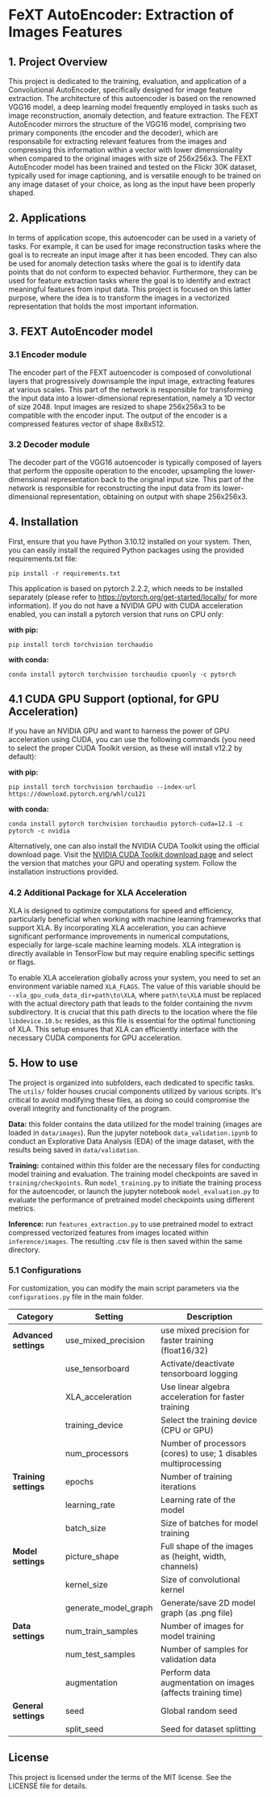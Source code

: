 # FeXT AutoEncoder: Extraction of Images Features

## 1. Project Overview
This project is dedicated to the training, evaluation, and application of a Convolutional AutoEncoder, specifically designed for image feature extraction. The architecture of this autoencoder is based on the renowned VGG16 model, a deep learning model frequently employed in tasks such as image reconstruction, anomaly detection, and feature extraction. The FEXT AutoEncoder mirrors the structure of the VGG16 model, comprising two primary components (the encoder and the decoder), which are responsabile for extracting relevant features from the images and compressing this information within a vector with lower dimensionality when compared to the original images with size of 256x256x3. The FEXT AutoEncoder model has been trained and tested on the Flickr 30K dataset, typically used for image captioning, and is versatile enough to be trained on any image dataset of your choice, as long as the input have been properly shaped. 

## 2. Applications
In terms of application scope, this autoencoder can be used in a variety of tasks. For example, it can be used for image reconstruction tasks where the goal is to recreate an input image after it has been encoded. They can also be used for anomaly detection tasks where the goal is to identify data points that do not conform to expected behavior. Furthermore, they can be used for feature extraction tasks where the goal is to identify and extract meaningful features from input data. This project is focused on this latter purpose, where the idea is to transform the images in a vectorized representation that holds the most important information.

## 3. FEXT AutoEncoder model

### 3.1 Encoder module
The encoder part of the FEXT autoencoder is composed of convolutional layers that progressively downsample the input image, extracting features at various scales. This part of the network is responsible for transforming the input data into a lower-dimensional representation, namely a 1D vector of size 2048. Input images are resized to shape 256x256x3 to be compatible with the encoder input. The output of the encoder is a compressed features vector of shape 8x8x512.

### 3.2 Decoder module
The decoder part of the VGG16 autoencoder is typically composed of layers that perform the opposite operation to the encoder, upsampling the lower-dimensional representation back to the original input size. This part of the network is responsible for reconstructing the input data from its lower-dimensional representation, obtaining on output with shape 256x256x3.

## 4. Installation 
First, ensure that you have Python 3.10.12 installed on your system. Then, you can easily install the required Python packages using the provided requirements.txt file:

`pip install -r requirements.txt` 

This application is based on pytorch 2.2.2, which needs to be installed separately (please refer to https://pytorch.org/get-started/locally/ for more information). If you do not have a NVIDIA GPU with CUDA acceleration enabled, you can install a pytorch version that runs on CPU only: 

**with pip:** 

`pip install torch torchvision torchaudio`

**with conda:** 

`conda install pytorch torchvision torchaudio cpuonly -c pytorch`

## 4.1 CUDA GPU Support (optional, for GPU Acceleration)
If you have an NVIDIA GPU and want to harness the power of GPU acceleration using CUDA, you can use the following commands (you need to select the proper CUDA Toolkit version, as these will install v12.2 by default): 

**with pip:** 

`pip install torch torchvision torchaudio --index-url https://download.pytorch.org/whl/cu121`

**with conda:** 

`conda install pytorch torchvision torchaudio pytorch-cuda=12.1 -c pytorch -c nvidia`

Alternatively, one can also install the NVIDIA CUDA Toolkit using the official download page. Visit the [NVIDIA CUDA Toolkit download page](https://developer.nvidia.com/cuda-downloads) and select the version that matches your GPU and operating system. Follow the installation instructions provided.

### 4.2 Additional Package for XLA Acceleration
XLA is designed to optimize computations for speed and efficiency, particularly beneficial when working with machine learning frameworks that support XLA. By incorporating XLA acceleration, you can achieve significant performance improvements in numerical computations, especially for large-scale machine learning models. XLA integration is directly available in TensorFlow but may require enabling specific settings or flags. 

To enable XLA acceleration globally across your system, you need to set an environment variable named `XLA_FLAGS`. The value of this variable should be `--xla_gpu_cuda_data_dir=path\to\XLA`, where `path\to\XLA` must be replaced with the actual directory path that leads to the folder containing the nvvm subdirectory. It is crucial that this path directs to the location where the file `libdevice.10.bc` resides, as this file is essential for the optimal functioning of XLA. This setup ensures that XLA can efficiently interface with the necessary CUDA components for GPU acceleration.

## 5. How to use
The project is organized into subfolders, each dedicated to specific tasks. The `utils/` folder houses crucial components utilized by various scripts. It's critical to avoid modifying these files, as doing so could compromise the overall integrity and functionality of the program.

**Data:** this folder contains the data utilized for the model training (images are loaded in `data/images`). Run the jupyter notebook `data_validation.ipynb` to conduct an Explorative Data Analysis (EDA) of the image dataset, with the results being saved in `data/validation`. 

**Training:** contained within this folder are the necessary files for conducting model training and evaluation. The training model checkpoints are saved in `training/checkpoints`. Run `model_training.py` to initiate the training process for the autoencoder, or launch the jupyter notebook `model_evaluation.py` to evaluate the performance of pretrained model checkpoints using different metrics.

**Inference:** run `features_extraction.py` to use pretrained model to extract compressed vectorized features from images located within `inference/images`. The resulting .csv file is then saved within the same directory.
 
### 5.1 Configurations
For customization, you can modify the main script parameters via the `configurations.py` file in the main folder. 

| Category                | Setting                | Description                                                       |
|-------------------------|------------------------|-------------------------------------------------------------------|
| **Advanced settings**   | use_mixed_precision    | use mixed precision for faster training (float16/32)              |
|                         | use_tensorboard        | Activate/deactivate tensorboard logging                           |
|                         | XLA_acceleration       | Use linear algebra acceleration for faster training               |
|                         | training_device        | Select the training device (CPU or GPU)                           |
|                         | num_processors         | Number of processors (cores) to use; 1 disables multiprocessing   |
| **Training settings**   | epochs                 | Number of training iterations                                     |
|                         | learning_rate          | Learning rate of the model                                        |
|                         | batch_size             | Size of batches for model training                                |
| **Model settings**      | picture_shape          | Full shape of the images as (height, width, channels)             |
|                         | kernel_size            | Size of convolutional kernel                                      |
|                         | generate_model_graph   | Generate/save 2D model graph (as .png file)                       |
| **Data settings**       | num_train_samples      | Number of images for model training                               |
|                         | num_test_samples       | Number of samples for validation data                             |
|                         | augmentation           | Perform data augmentation on images (affects training time)       |
| **General settings**    | seed                   | Global random seed                                                |
|                         | split_seed             | Seed for dataset splitting                                        |
                    
 
## License
This project is licensed under the terms of the MIT license. See the LICENSE file for details.
